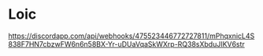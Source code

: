 # Loic
https://discordapp.com/api/webhooks/475523446772727811/mPhqxnicL4S838F7HN7cbzwFW6n6n58BX-Yr-uDUaVqaSkWXrp-RQ38sXbduJIKV6str
